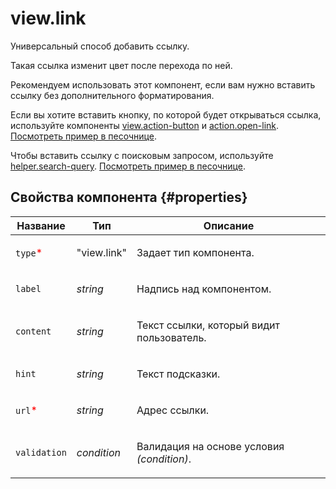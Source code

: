 # view.link

Универсальный способ добавить ссылку.

Такая ссылка изменит цвет после перехода по ней.

Рекомендуем использовать этот компонент, если вам нужно вставить ссылку без дополнительного форматирования.

Если вы хотите вставить кнопку, по которой будет открываться ссылка, используйте компоненты [view.action-button](view.action-button.md) и [action.open-link](action.open-link.md). [Посмотреть пример в песочнице](https://clck.ru/QLEtD).

Чтобы вставить ссылку с поисковым запросом, используйте [helper.search-query](helper.search-query.md). [Посмотреть пример в песочнице](https://clck.ru/QLF3o).

## Свойства компонента {#properties}

| Название                                 | Тип         | Описание                                                 |
| ---------------------------------------- | ----------- | -------------------------------------------------------- |
| `type`<span style="color: red">\*</span> | "view.link" | <p>Задает тип компонента.</p>                            |
| `label`                                  | _string_    | <p>Надпись над компонентом.</p>                          |
| `content`                                | _string_    | <p>Текст ссылки, который видит пользователь.</p>         |
| `hint`                                   | _string_    | <p>Текст подсказки.</p>                                  |
| `url`<span style="color: red">\*</span>  | _string_    | <p>Адрес ссылки.</p>                                     |
| `validation`                             | _condition_ | <p>Валидация на основе условия <em>(condition)</em>.</p> |
